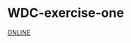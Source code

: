 # WDC-exercise-one

<a href="https://maciekbe1.github.io/WDC-exercise-one/dist/" target="_blank">ONLINE<a>
